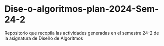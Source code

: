 # Dise-o-algoritmos-plan-2024-Sem-24-2
Repositorio que recopila las actividades generadas en el semestre 24-2 de la asignatura de Diseño de Algoritmos
